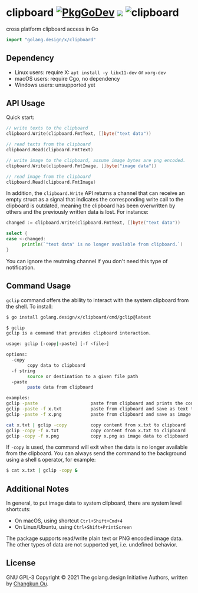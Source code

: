 # clipboard [![PkgGoDev](https://pkg.go.dev/badge/golang.design/x/clipboard)](https://pkg.go.dev/golang.design/x/clipboard) ![](https://changkun.de/urlstat?mode=github&repo=golang-design/clipboard) ![clipboard](https://github.com/golang-design/clipboard/workflows/clipboard/badge.svg?branch=main)

cross platform clipboard access in Go

```go
import "golang.design/x/clipboard"
```

## Dependency

- Linux users: require X: `apt install -y libx11-dev` or `xorg-dev`
- macOS users: require Cgo, no dependency
- Windows users: unsupported yet

## API Usage

Quick start:

```go
// write texts to the clipboard
clipboard.Write(clipboard.FmtText, []byte("text data"))

// read texts from the clipboard
clipboard.Read(clipboard.FmtText)

// write image to the clipboard, assume image bytes are png encoded.
clipboard.Write(clipboard.FmtImage, []byte("image data"))

// read image from the clipboard
clipboard.Read(clipboard.FmtImage)
```

In addition, the `clipboard.Write` API returns a channel that
can receive an empty struct as a signal that indicates the
corresponding write call to the clipboard is outdated, meaning
the clipboard has been overwritten by others and the previously
written data is lost. For instance:

```go
changed := clipboard.Write(clipboard.FmtText, []byte("text data"))

select {
case <-changed:
      println(`"text data" is no longer available from clipboard.`)
}
```

You can ignore the reutrning channel if you don't need this type of notification.

## Command Usage

`gclip` command offers the ability to interact with the system clipboard
from the shell. To install:

```bash
$ go install golang.design/x/clipboard/cmd/gclip@latest
```

```bash
$ gclip
gclip is a command that provides clipboard interaction.

usage: gclip [-copy|-paste] [-f <file>]

options:
  -copy
        copy data to clipboard
  -f string
        source or destination to a given file path
  -paste
        paste data from clipboard

examples:
gclip -paste                    paste from clipboard and prints the content
gclip -paste -f x.txt           paste from clipboard and save as text to x.txt
gclip -paste -f x.png           paste from clipboard and save as image to x.png

cat x.txt | gclip -copy         copy content from x.txt to clipboard
gclip -copy -f x.txt            copy content from x.txt to clipboard
gclip -copy -f x.png            copy x.png as image data to clipboard
```

If `-copy` is used, the command will exit when the data is no longer
available from the clipboard. You can always send the command to the
background using a shell `&` operator, for example:

```bash
$ cat x.txt | gclip -copy &
```

## Additional Notes

In general, to put image data to system clipboard, there are system level shortcuts:

- On macOS, using shortcut `Ctrl+Shift+Cmd+4`
- On Linux/Ubuntu, using `Ctrl+Shift+PrintScreen`

The package supports read/write plain text or PNG encoded image data.
The other types of data are not supported yet, i.e. undefined behavior.

## License

GNU GPL-3 Copyright &copy; 2021 The golang.design Initiative Authors, written by [Changkun Ou](https://changkun.de).